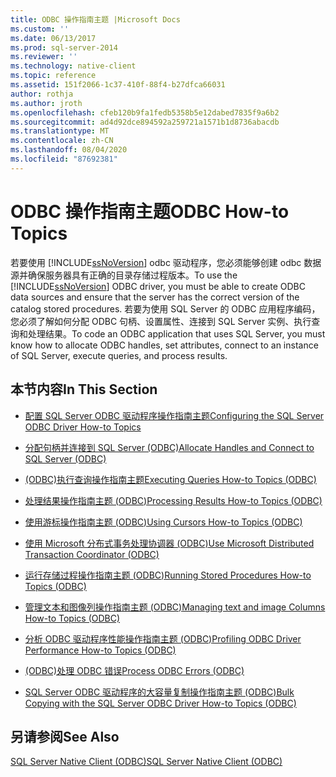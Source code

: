 ```yaml
---
title: ODBC 操作指南主题 |Microsoft Docs
ms.custom: ''
ms.date: 06/13/2017
ms.prod: sql-server-2014
ms.reviewer: ''
ms.technology: native-client
ms.topic: reference
ms.assetid: 151f2066-1c37-410f-88f4-b27dfca66031
author: rothja
ms.author: jroth
ms.openlocfilehash: cfeb120b9fa1fedb5358b5e12dabed7835f9a6b2
ms.sourcegitcommit: ad4d92dce894592a259721a1571b1d8736abacdb
ms.translationtype: MT
ms.contentlocale: zh-CN
ms.lasthandoff: 08/04/2020
ms.locfileid: "87692381"
---
```

# <a name="odbc-how-to-topics"></a><span data-ttu-id="164d7-102">ODBC 操作指南主题</span><span class="sxs-lookup"><span data-stu-id="164d7-102">ODBC How-to Topics</span></span>
  <span data-ttu-id="164d7-103">若要使用 [!INCLUDE[ssNoVersion](../../includes/ssnoversion-md.md)] odbc 驱动程序，您必须能够创建 odbc 数据源并确保服务器具有正确的目录存储过程版本。</span><span class="sxs-lookup"><span data-stu-id="164d7-103">To use the [!INCLUDE[ssNoVersion](../../includes/ssnoversion-md.md)] ODBC driver, you must be able to create ODBC data sources and ensure that the server has the correct version of the catalog stored procedures.</span></span> <span data-ttu-id="164d7-104">若要为使用 SQL Server 的 ODBC 应用程序编码，您必须了解如何分配 ODBC 句柄、设置属性、连接到 SQL Server 实例、执行查询和处理结果。</span><span class="sxs-lookup"><span data-stu-id="164d7-104">To code an ODBC application that uses SQL Server, you must know how to allocate ODBC handles, set attributes, connect to an instance of SQL Server, execute queries, and process results.</span></span>  
  
## <a name="in-this-section"></a><span data-ttu-id="164d7-105">本节内容</span><span class="sxs-lookup"><span data-stu-id="164d7-105">In This Section</span></span>  
  
-   [<span data-ttu-id="164d7-106">配置 SQL Server ODBC 驱动程序操作指南主题</span><span class="sxs-lookup"><span data-stu-id="164d7-106">Configuring the SQL Server ODBC Driver How-to Topics</span></span>](../../database-engine/dev-guide/configuring-the-sql-server-odbc-driver-how-to-topics.md)  
  
-   [<span data-ttu-id="164d7-107">分配句柄并连接到 SQL Server &#40;ODBC&#41;</span><span class="sxs-lookup"><span data-stu-id="164d7-107">Allocate Handles and Connect to SQL Server &#40;ODBC&#41;</span></span>](allocate-handles-and-connect-to-sql-server-odbc.md)  
  
-   [<span data-ttu-id="164d7-108">&#40;ODBC&#41;执行查询操作指南主题</span><span class="sxs-lookup"><span data-stu-id="164d7-108">Executing Queries How-to Topics &#40;ODBC&#41;</span></span>](execute-queries/executing-queries-how-to-topics-odbc.md)  
  
-   [<span data-ttu-id="164d7-109">处理结果操作指南主题 &#40;ODBC&#41;</span><span class="sxs-lookup"><span data-stu-id="164d7-109">Processing Results How-to Topics &#40;ODBC&#41;</span></span>](../../database-engine/dev-guide/processing-results-how-to-topics-odbc.md)  
  
-   [<span data-ttu-id="164d7-110">使用游标操作指南主题 &#40;ODBC&#41;</span><span class="sxs-lookup"><span data-stu-id="164d7-110">Using Cursors How-to Topics &#40;ODBC&#41;</span></span>](cursors/using-cursors-how-to-topics-odbc.md)  
  
-   [<span data-ttu-id="164d7-111">使用 Microsoft 分布式事务处理协调器 &#40;ODBC&#41;</span><span class="sxs-lookup"><span data-stu-id="164d7-111">Use Microsoft Distributed Transaction Coordinator &#40;ODBC&#41;</span></span>](use-microsoft-distributed-transaction-coordinator-odbc.md)  
  
-   [<span data-ttu-id="164d7-112">运行存储过程操作指南主题 &#40;ODBC&#41;</span><span class="sxs-lookup"><span data-stu-id="164d7-112">Running Stored Procedures How-to Topics &#40;ODBC&#41;</span></span>](../../database-engine/dev-guide/running-stored-procedures-how-to-topics-odbc.md)  
  
-   [<span data-ttu-id="164d7-113">管理文本和图像列操作指南主题 &#40;ODBC&#41;</span><span class="sxs-lookup"><span data-stu-id="164d7-113">Managing text and image Columns How-to Topics &#40;ODBC&#41;</span></span>](../../database-engine/dev-guide/managing-text-and-image-columns-how-to-topics-odbc.md)  
  
-   [<span data-ttu-id="164d7-114">分析 ODBC 驱动程序性能操作指南主题 &#40;ODBC&#41;</span><span class="sxs-lookup"><span data-stu-id="164d7-114">Profiling ODBC Driver Performance How-to Topics &#40;ODBC&#41;</span></span>](profiling-odbc-driver-performance-odbc.md)  
  
-   [<span data-ttu-id="164d7-115">&#40;ODBC&#41;处理 ODBC 错误</span><span class="sxs-lookup"><span data-stu-id="164d7-115">Process ODBC Errors &#40;ODBC&#41;</span></span>](process-odbc-errors-odbc.md)  
  
-   [<span data-ttu-id="164d7-116">SQL Server ODBC 驱动程序的大容量复制操作指南主题 &#40;ODBC&#41;</span><span class="sxs-lookup"><span data-stu-id="164d7-116">Bulk Copying with the SQL Server ODBC Driver How-to Topics &#40;ODBC&#41;</span></span>](bulk-copy/bulk-copying-with-the-sql-server-odbc-driver-how-to-topics-odbc.md)  
  
## <a name="see-also"></a><span data-ttu-id="164d7-117">另请参阅</span><span class="sxs-lookup"><span data-stu-id="164d7-117">See Also</span></span>  
 [<span data-ttu-id="164d7-118">SQL Server Native Client (ODBC)</span><span class="sxs-lookup"><span data-stu-id="164d7-118">SQL Server Native Client &#40;ODBC&#41;</span></span>](../native-client/odbc/sql-server-native-client-odbc.md)  
  
  
